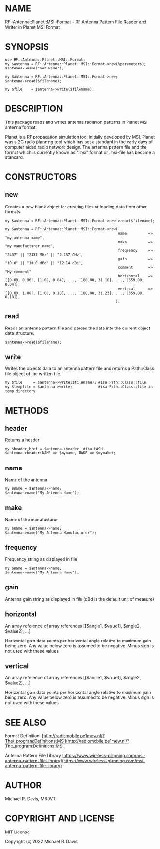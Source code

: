 # NAME

RF::Antenna::Planet::MSI::Format - RF Antenna Pattern File Reader and Writer in Planet MSI Format

# SYNOPSIS

    use RF::Antenna::Planet::MSI::Format;
    my $antenna = RF::Antenna::Planet::MSI::Format->new(%parameters);
    $antenna->name("Set Name");

    my $antenna = RF::Antenna::Planet::MSI::Format->new;
    $antenna->read($filename);

    my $file    = $antenna->write($filename);

# DESCRIPTION

This package reads and writes antenna radiation patterns in Planet MSI antenna format.

Planet is a RF propagation simulation tool initially developed by MSI. Planet was a 2G radio planning tool which has set a standard in the early days of computer aided radio network design. The antenna pattern file and the format which is currently known as ".msi" format or .msi-file has become a standard.

# CONSTRUCTORS

## new

Creates a new blank object for creating files or loading data from other formats

    my $antenna = RF::Antenna::Planet::MSI::Format->new->read($filename);

    my $antenna = RF::Antenna::Planet::MSI::Format->new(
                                                        name          => "my antenna name",
                                                        make          => "my manufacturer name",
                                                        frequency     => "2437" || "2437 MHz" || "2.437 GHz",
                                                        gain          => "10.0" || "10.0 dBd" || "12.14 dBi",
                                                        comment       => "My comment"
                                                        horizontal    => [[0.00, 0.96], [1.00, 0.04], ..., [180.00, 31.10], ..., [359.00, 0.04]],
                                                        vertical      => [[0.00, 1.08], [1.00, 0.18], ..., [180.00, 31.23], ..., [359.00, 0.18]],
                                                       );

## read

Reads an antenna pattern file and parses the data into the current object data structure.

    $antenna->read($filename);

## write

Writes the objects data to an antenna pattern file and returns a Path::Class file object of the written file.

    my $file     = $antenna->write($filename); #isa Path::Class::file
    my $tempfile = $antenna->write;            #isa Path::Class::file in temp directory

# METHODS

## header

Returns a header

    my $header_href = $antenna->header; #isa HASH
    $antenna->header(NAME => $myname, MAKE => $mymake);

## name

Name of the antenna

    my $name = $antenna->name;
    $antenna->name("My Antenna Name");

## make

Name of the manufacturer

    my $name = $antenna->name;
    $antenna->name("My Antenna Manufacturer");

## frequency

Frequency string as displayed in file

    my $name = $antenna->name;
    $antenna->name("My Antenna Name");

## gain

Antenna gain string as displayed in file (dBd is the default unit of measure)

## horizontal

An array reference of array references \[\[$angle1, $value1\], $angle2, $value2\], ...\]

Horizontal gain data points per horizontal angle relative to maximum gain being zero. Any value below zero is assumed to be negative. Minus sign is not used with these values

## vertical

An array reference of array references \[\[$angle1, $value1\], $angle2, $value2\], ...\]

Horizontal gain data points per horizontal angle relative to maximum gain being zero. Any value below zero is assumed to be negative. Minus sign is not used with these values

# SEE ALSO

Format Definition: [http://radiomobile.pe1mew.nl/?The\_program:Definitions:MSI](http://radiomobile.pe1mew.nl/?The_program:Definitions:MSI)

Antenna Pattern File Library [https://www.wireless-planning.com/msi-antenna-pattern-file-library](https://www.wireless-planning.com/msi-antenna-pattern-file-library)

# AUTHOR

Michael R. Davis, MRDVT

# COPYRIGHT AND LICENSE

MIT License

Copyright (c) 2022 Michael R. Davis
